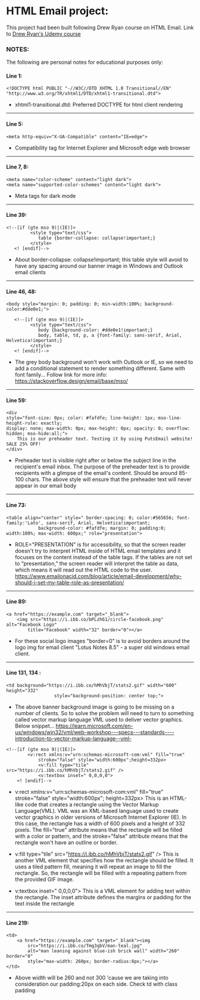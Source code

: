 # HTML Email project:
This project had been built following Drew Ryan course on HTML Email.
Link to [Drew Ryan's Udemy course](https://responsivehtmlemail.com/html-email-course/)

### NOTES:
The following are personal notes for educational purposes only:

#### Line 1:
```
<!DOCTYPE html PUBLIC "-//W3C//DTD XHTML 1.0 Transitional//EN" "http://www.w3.org/TR/xhtml1/DTD/xhtml1-transitional.dtd">
``` 
- xhtml1-transitional.dtd: Preferred DOCTYPE for html client rendering 
***
#### Line 5:
```
<meta http-equiv="X-UA-Compatible" content="IE=edge">
```
- Compatibility tag for Internet Explorer and Microsoft edge web browser 
***
#### Line 7, 8:
```
<meta name="color-scheme" content="light dark"> 
<meta name="supported-color-schemes" content="light dark">
```
- Meta tags for dark mode
***
#### Line 39:
```
<!--[if (gte mso 9)|(IE)]> 
         <style type="text/css">
            table {border-collapse: collapse!important;}
         </style>
   <! [endif]-->
```
- About border-collapse: collapse!important; this table style will avoid to have any spacing around our banner image in Windows and Outlook email clients
*** 
#### Line 46, 48:
```
<body style="margin: 0; padding: 0; min-width:100%; background-color:#dde0e1;">
   
   <!--[if (gte mso 9)|(IE)]> 
         <style type="text/css">
            body {background-color: #dde0e1!important;}
            body, table, td, p, a {font-family: sans-serif, Arial, Helvetica!important;}
         </style>
   <! [endif]-->
```  
- The grey body background won't work with Outlook or IE, so we need to 
add a conditional statement to render something different. Same with font family...
Follow link for more info: 
https://stackoverflow.design/email/base/mso/ 
***
#### Line 59:
```
<div 
style="font-size: 0px; color: #fafdfe; line-height: 1px; mso-line-height-rule: exactly;
display: none; max-width: 0px; max-height: 0px; opacity: 0; overflow: hidden; mso-hide:all;">
    This is our preheader text. Testing it by using PutsEmail website! SALE 25% OFF!
</div>
```
- Preheader text is visible right after or below the subject line in the recipient's email inbox. 
The purpose of the preheader text is to provide recipients with a glimpse of the email's content.
Should be around 85-100 chars.
The above style will ensure that the preheader text will never appear in our email body
***
#### Line 73:
```
<table align="center" style=" border-spacing: 0; color:#565656; font-family:'Lato', sans-serif, Arial, Helvetica!important; 
            background-color: #fafdfe; margin: 0; padding:0; width:100%; max-width: 600px;" role="presentation">
```
- ROLE="PRESENTATION" is for accessibility, so that the screen reader doesn't try to interpret HTML inside of HTML email templates and it focuses on the content instead of the table tags.
If the tables are not set to “presentation,” the screen reader will interpret the table as data, which means it will read out the HTML code to the user.
https://www.emailonacid.com/blog/article/email-development/why-should-i-set-my-table-role-as-presentation/ 
***
#### Line 89:
```
<a href="https://example.com" target="_blank">
    <img src="https://i.ibb.co/bPLzh61/circle-facebook.png" alt="Facebook Logo"
        title="Facebook" width="32" border="0"></a>
```
- For these social logo images "border=0" is to avoid borders around the logo 
img for email client "Lotus Notes 8.5" - a super old windows email client. 
***
#### Line 131, 134 :
```
<td background="https://i.ibb.co/hMhVbjT/stats2.gif" width="600" height="332"
                  style="background-position: center top;">
```
- The above banner background image is going to be missing on a number of clients.
So to solve the problem will need to turn to something called vector markup language VML used to deliver vector graphics. Below snippet...
https://learn.microsoft.com/en-us/windows/win32/vml/web-workshop---specs---standards----introduction-to-vector-markup-language--vml-

```
<!--[if (gte mso 9)|(IE)]> 
        <v:rect xmlns:v="urn:schemas-microsoft-com:vml" fill="true"
            stroke="false" style="width:600px";height=332px>
            <v:fill type="tile" src="https://i.ibb.co/hMhVbjT/stats2.gif" />
            <v:textbox inset=" 0,0,0,0">
    <! [endif]-->
```
- v:rect xmlns:v="urn:schemas-microsoft-com:vml" fill="true" stroke="false" style="width:600px"; height=332px>
This is an HTML-like code that creates a rectangle using the Vector Markup Language(VML). 
VML was an XML-based language used to create vector graphics in older versions of Microsoft Internet Explorer (IE). In this case, the rectangle has a width of 600 pixels and a height of 332 pixels. The fill="true" attribute means that the rectangle will be filled with a color or pattern, and the stroke="false" attribute means that the rectangle won't have an outline or border.

- v:fill type="tile" src="https://i.ibb.co/hMhVbjT/stats2.gif" />
This is another VML element that specifies how the rectangle should be filled. It uses a tiled pattern fill, meaning it will repeat an image to fill the rectangle. So, the rectangle will be filled with a repeating pattern from the provided GIF image.

- v:textbox inset=" 0,0,0,0">
This is a VML element for adding text within the rectangle. The inset attribute defines the margins or padding for the text inside the rectangle 
                
***
#### Line 219:
```
<td>
    <a href="https://example.com" target="_blank"><img
        src="https://i.ibb.co/Tmg3qbV/man-teal.jpg"
        alt="man leaning against blue-ish brick wall" width="260" border="0"
        style="max-width: 260px; border-radius:8px;"></a>
</td>
```
- Above width will be 260 and not 300 'cause we are taking into consideration our padding:20px on each side. Check td with class padding

                                                
                                          
                           